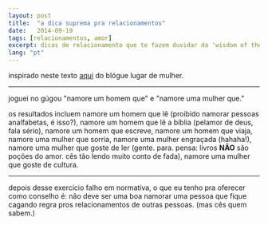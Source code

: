 ```yaml
---
layout: post
title:  "a dica suprema pra relacionamentos"
date:   2014-09-19
tags: [relacionamentos, amor]
excerpt: dicas de relacionamento que te fazem duvidar da 'wisdom of the crowd'.
lang: "pt"
---
```

 
inspirado neste texto [aqui](http://lugardemulher.com.br/3-truques-para-secar-a-barriga/) do blógue lugar de mulher.

___

joguei no gúgou "namore um homem que" e "namore uma mulher que."  

os resultados incluem  namore um homem que lê (proibido namorar pessoas analfabetas, é isso?), namore um homem que lê a bíblia (pelamor de deus, fala sério), namore um homem que escreve, namore um homem que viaja, namore uma mulher que sorria, namore uma mulher engraçada (hahaha!), namore uma mulher que goste de ler (gente. para. pensa: livros __NÃO__ são poções do amor.  cês tão lendo muito conto de fada), namore uma mulher que goste de cultura.

___

depois desse exercício falho em normativa, o que eu tenho pra oferecer como conselho é: não deve ser uma boa namorar uma pessoa que fique cagando regra pros relacionamentos de outras pessoas.  (mas cês quem sabem.) 